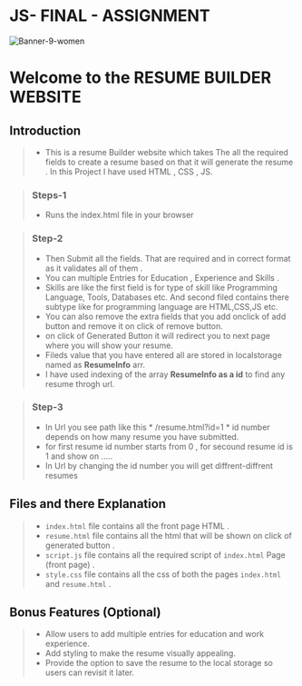 # JS- FINAL - ASSIGNMENT
![Banner-9-women](https://github.com/sandeeps79/JS---FINALL---ASSIGNMENT/assets/140603357/67b02cf5-21e8-4c2e-87f7-ef3e7b709be6)



# Welcome to the RESUME BUILDER WEBSITE 
## Introduction
> + This is a resume Builder website which takes The all the required fields to create a resume based on that it will generate the resume . In this Project I have used HTML , CSS , JS.

> ### Steps-1
> +  Runs the index.html file in your browser


> ### Step-2 
> + Then Submit all the fields. That are required and in correct format as it validates all of them .
> + You can multiple Entries for Education , Experience and Skills .
> + Skills are like the first field is for type of skill like Programming Language, Tools, Databases etc. And second filed contains there subtype like for programming language are HTML,CSS,JS etc.
> + You can also remove the extra fields that you add onclick of add button and remove it on click of remove button.
> + on click of Generated Button it will redirect you to next page where you will show your resume.
> + Fileds value that you have entered all are stored in localstorage named as **ResumeInfo** arr.
> + I have used indexing of the array **ResumeInfo  as a id** to find any resume throgh url.


> ### Step-3
> + In Url you see path like this * /resume.html?id=1 * id number depends on how many resume you have submitted.
> + for first resume id number starts from 0 , for secound resume id is 1 and show on .....
> +  In Url by changing the id number you will get diffrent-diffrent resumes

## Files and there Explanation 
> + `index.html` file contains all the front page HTML .
> + `resume.html` file contains all the html that will be shown on click of generated button .
> + `script.js` file contains all the required script of `index.html` Page (front page) .
> + `style.css` file contains all the css of both the pages `index.html` and `resume.html` .

## Bonus Features (Optional)
> +  Allow users to add multiple entries for education and work experience.
> +  Add styling to make the resume visually appealing.
> +  Provide the option to save the resume to the local storage so users can revisit it later.

